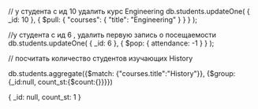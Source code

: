 // у студента с ид 10 удалить курс Engineering
db.students.updateOne(
  { _id: 10 }, 
  { $pull: { "courses": { "title": "Engineering" } } }
);

//у студента с ид  6 , удалить первую запись о посещаемости
db.students.updateOne(
  { _id: 6 }, 
  { $pop: { attendance: -1 } }
);

// посчитать количество студентов изучающих History

db.students.aggregate({$match: {"courses.title":"History"}},
                      {$group:{_id:null, count_st:{$count:{}}}})

{
  _id: null,
  count_st: 1
}